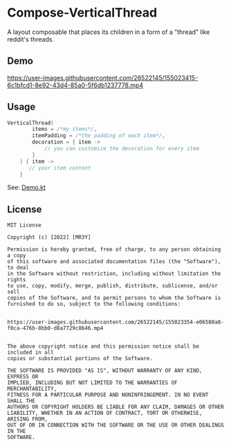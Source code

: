 # Compose-VerticalThread
A layout composable that places its children in a form of a "thread" like reddit's threads.  
## Demo
https://user-images.githubusercontent.com/26522145/155023415-6c1bfcd1-8e92-43d4-85a0-5f6db1237778.mp4
## Usage
```kotlin
VerticalThread(
        items = /*my items*/,
        itemPadding = /*the padding of each item*/,
        decoration = { item ->
            // you can customize the decoration for every item
        }
    ) { item ->
       // your item content
    }
```
See: [Demo.kt](https://github.com/mr3y-the-programmer/compose-VerticalThread/blob/main/sample/src/main/java/com/mr3y/compose_verticalthread/Demo.kt) 
## License
```
MIT License

Copyright (c) [2022] [MR3Y]

Permission is hereby granted, free of charge, to any person obtaining a copy
of this software and associated documentation files (the "Software"), to deal
in the Software without restriction, including without limitation the rights
to use, copy, modify, merge, publish, distribute, sublicense, and/or sell
copies of the Software, and to permit persons to whom the Software is
furnished to do so, subject to the following conditions:


https://user-images.githubusercontent.com/26522145/155023354-e06580a8-f0ca-476b-8bb0-d8a7729c8646.mp4


The above copyright notice and this permission notice shall be included in all
copies or substantial portions of the Software.

THE SOFTWARE IS PROVIDED "AS IS", WITHOUT WARRANTY OF ANY KIND, EXPRESS OR
IMPLIED, INCLUDING BUT NOT LIMITED TO THE WARRANTIES OF MERCHANTABILITY,
FITNESS FOR A PARTICULAR PURPOSE AND NONINFRINGEMENT. IN NO EVENT SHALL THE
AUTHORS OR COPYRIGHT HOLDERS BE LIABLE FOR ANY CLAIM, DAMAGES OR OTHER
LIABILITY, WHETHER IN AN ACTION OF CONTRACT, TORT OR OTHERWISE, ARISING FROM,
OUT OF OR IN CONNECTION WITH THE SOFTWARE OR THE USE OR OTHER DEALINGS IN THE
SOFTWARE.
```
